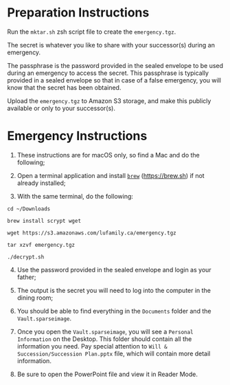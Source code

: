 # Preparation Instructions

Run the `mktar.sh` zsh script file to create the `emergency.tgz`.

The secret is whatever you like to share with your successor(s) during an emergency.

The passphrase is the password provided in the sealed envelope to be used during an emergency to access the secret. This passphrase is typically provided in a sealed envelope so that in case of a false emergency, you will know that the secret has been obtained.

Upload the `emergency.tgz` to Amazon S3 storage, and make this publicly available or only to your successor(s).

# Emergency Instructions

1. These instructions are for macOS only, so find a Mac and do the following;

1. Open a terminal application and install <a href="https://brew.sh" target="_blank">`brew`</a> (https://brew.sh) if not already installed;

1. With the same terminal, do the following:

```code
cd ~/Downloads

brew install scrypt wget

wget https://s3.amazonaws.com/lufamily.ca/emergency.tgz

tar xzvf emergency.tgz

./decrypt.sh
```

4. Use the password provided in the sealed envelope and login as your father;

6. The output is the secret you will need to log into the computer in the dining room;

7. You should be able to find everything in the `Documents` folder and the `Vault.sparseimage`.

8. Once you open the `Vault.sparseimage`, you will see a `Personal Information` on the Desktop. This folder should contain all the information you need. Pay special attention to `Will & Succession/Succession Plan.pptx` file, which will contain more detail information.

9. Be sure to open the PowerPoint file and view it in Reader Mode.
